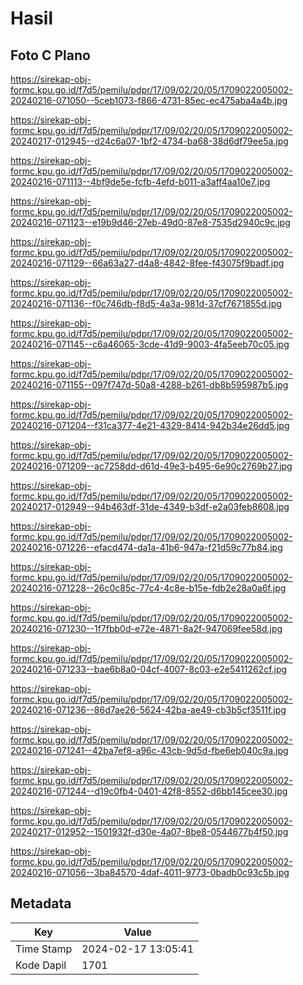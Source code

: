 # Hasil

## Foto C Plano

https://sirekap-obj-formc.kpu.go.id/f7d5/pemilu/pdpr/17/09/02/20/05/1709022005002-20240216-071050--5ceb1073-f866-4731-85ec-ec475aba4a4b.jpg

https://sirekap-obj-formc.kpu.go.id/f7d5/pemilu/pdpr/17/09/02/20/05/1709022005002-20240217-012945--d24c6a07-1bf2-4734-ba68-38d6df79ee5a.jpg

https://sirekap-obj-formc.kpu.go.id/f7d5/pemilu/pdpr/17/09/02/20/05/1709022005002-20240216-071113--4bf9de5e-fcfb-4efd-b011-a3aff4aa10e7.jpg

https://sirekap-obj-formc.kpu.go.id/f7d5/pemilu/pdpr/17/09/02/20/05/1709022005002-20240216-071123--e19b9d46-27eb-49d0-87e8-7535d2940c9c.jpg

https://sirekap-obj-formc.kpu.go.id/f7d5/pemilu/pdpr/17/09/02/20/05/1709022005002-20240216-071129--66a63a27-d4a8-4842-8fee-f43075f9badf.jpg

https://sirekap-obj-formc.kpu.go.id/f7d5/pemilu/pdpr/17/09/02/20/05/1709022005002-20240216-071136--f0c746db-f8d5-4a3a-981d-37cf7671855d.jpg

https://sirekap-obj-formc.kpu.go.id/f7d5/pemilu/pdpr/17/09/02/20/05/1709022005002-20240216-071145--c6a46065-3cde-41d9-9003-4fa5eeb70c05.jpg

https://sirekap-obj-formc.kpu.go.id/f7d5/pemilu/pdpr/17/09/02/20/05/1709022005002-20240216-071155--097f747d-50a8-4288-b261-db8b595987b5.jpg

https://sirekap-obj-formc.kpu.go.id/f7d5/pemilu/pdpr/17/09/02/20/05/1709022005002-20240216-071204--f31ca377-4e21-4329-8414-942b34e26dd5.jpg

https://sirekap-obj-formc.kpu.go.id/f7d5/pemilu/pdpr/17/09/02/20/05/1709022005002-20240216-071209--ac7258dd-d61d-49e3-b495-6e90c2769b27.jpg

https://sirekap-obj-formc.kpu.go.id/f7d5/pemilu/pdpr/17/09/02/20/05/1709022005002-20240217-012949--94b463df-31de-4349-b3df-e2a03feb8608.jpg

https://sirekap-obj-formc.kpu.go.id/f7d5/pemilu/pdpr/17/09/02/20/05/1709022005002-20240216-071226--efacd474-da1a-41b6-947a-f21d59c77b84.jpg

https://sirekap-obj-formc.kpu.go.id/f7d5/pemilu/pdpr/17/09/02/20/05/1709022005002-20240216-071228--26c0c85c-77c4-4c8e-b15e-fdb2e28a0a6f.jpg

https://sirekap-obj-formc.kpu.go.id/f7d5/pemilu/pdpr/17/09/02/20/05/1709022005002-20240216-071230--1f7fbb0d-e72e-4871-8a2f-947069fee58d.jpg

https://sirekap-obj-formc.kpu.go.id/f7d5/pemilu/pdpr/17/09/02/20/05/1709022005002-20240216-071233--bae6b8a0-04cf-4007-8c03-e2e5411262cf.jpg

https://sirekap-obj-formc.kpu.go.id/f7d5/pemilu/pdpr/17/09/02/20/05/1709022005002-20240216-071236--86d7ae26-5624-42ba-ae49-cb3b5cf3511f.jpg

https://sirekap-obj-formc.kpu.go.id/f7d5/pemilu/pdpr/17/09/02/20/05/1709022005002-20240216-071241--42ba7ef8-a96c-43cb-9d5d-fbe6eb040c9a.jpg

https://sirekap-obj-formc.kpu.go.id/f7d5/pemilu/pdpr/17/09/02/20/05/1709022005002-20240216-071244--d19c0fb4-0401-42f8-8552-d6bb145cee30.jpg

https://sirekap-obj-formc.kpu.go.id/f7d5/pemilu/pdpr/17/09/02/20/05/1709022005002-20240217-012952--1501932f-d30e-4a07-8be8-0544677b4f50.jpg

https://sirekap-obj-formc.kpu.go.id/f7d5/pemilu/pdpr/17/09/02/20/05/1709022005002-20240216-071056--3ba84570-4daf-4011-9773-0badb0c93c5b.jpg


## Metadata

| Key        | Value               |
| ---------- | ------------------- |
| Time Stamp | 2024-02-17 13:05:41 |
| Kode Dapil | 1701                |



